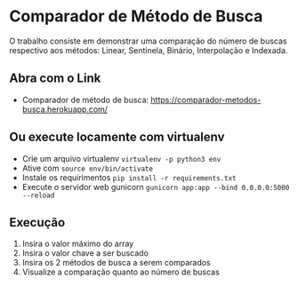 # Comparador de Método de Busca

O trabalho consiste em demonstrar uma comparação do número de buscas respectivo aos métodos: Linear, Sentinela, Binário, Interpolação e Indexada.

## Abra com o Link
- Comparador de método de busca: https://comparador-metodos-busca.herokuapp.com/


## Ou execute locamente com virtualenv
- Crie um arquivo virtualenv `virtualenv -p python3 env`
- Ative com `source env/bin/activate`
- Instale os requirimentos `pip install -r requirements.txt`
- Execute o servidor web gunicorn `gunicorn app:app --bind 0.0.0.0:5000 --reload`

## Execução
1) Insira o valor máximo do array
2) Insira o valor chave a ser buscado
3) Insira os 2 métodos de busca a serem comparados
4) Visualize a comparação quanto ao número de buscas